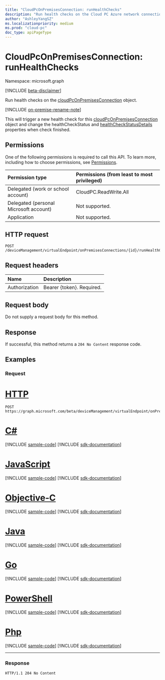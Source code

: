 ```yaml
---
title: "CloudPcOnPremisesConnection: runHealthChecks"
description: "Run health checks on the Cloud PC Azure network connection."
author: "AshleyYangSZ"
ms.localizationpriority: medium
ms.prod: "cloud-pc"
doc_type: apiPageType
---
```


# CloudPcOnPremisesConnection: runHealthChecks

Namespace: microsoft.graph

[!INCLUDE [beta-disclaimer](../../includes/beta-disclaimer.md)]

Run health checks on the [cloudPcOnPremisesConnection](../resources/cloudpconpremisesconnection.md) object.

[!INCLUDE [on-premise-rename-note](../../includes/on-premise-rename-note.md)]

This will trigger a new health check for this [cloudPcOnPremisesConnection](../resources/cloudpconpremisesconnection.md) object and change the healthCheckStatus and [healthCheckStatusDetails](../resources/cloudpconpremisesconnectionstatusdetails.md) properties when check finished.


## Permissions

One of the following permissions is required to call this API. To learn more, including how to choose permissions, see [Permissions](/graph/permissions-reference).

|Permission type|Permissions (from least to most privileged)|
|:---|:---|
|Delegated (work or school account)|CloudPC.ReadWrite.All|
|Delegated (personal Microsoft account)|Not supported.|
|Application|Not supported.|

## HTTP request

<!-- {
  "blockType": "ignored"
}
-->

``` http
POST /deviceManagement/virtualEndpoint/onPremisesConnections/{id}/runHealthChecks
```

## Request headers

|Name|Description|
|:---|:---|
|Authorization|Bearer {token}. Required.|

## Request body

Do not supply a request body for this method.

## Response

If successful, this method returns a `204 No Content` response code.

## Examples

### Request


# [HTTP](#tab/http)
<!-- {
  "blockType": "request",
  "name": "cloudpconpremisesconnection_runhealthcheck_2"
}
-->

``` http
POST https://graph.microsoft.com/beta/deviceManagement/virtualEndpoint/onPremisesConnections/{id}/runHealthChecks
```
# [C#](#tab/csharp)
[!INCLUDE [sample-code](../includes/snippets/csharp/cloudpconpremisesconnection-runhealthcheck-2-csharp-snippets.md)]
[!INCLUDE [sdk-documentation](../includes/snippets/snippets-sdk-documentation-link.md)]

# [JavaScript](#tab/javascript)
[!INCLUDE [sample-code](../includes/snippets/javascript/cloudpconpremisesconnection-runhealthcheck-2-javascript-snippets.md)]
[!INCLUDE [sdk-documentation](../includes/snippets/snippets-sdk-documentation-link.md)]

# [Objective-C](#tab/objc)
[!INCLUDE [sample-code](../includes/snippets/objc/cloudpconpremisesconnection-runhealthcheck-2-objc-snippets.md)]
[!INCLUDE [sdk-documentation](../includes/snippets/snippets-sdk-documentation-link.md)]

# [Java](#tab/java)
[!INCLUDE [sample-code](../includes/snippets/java/cloudpconpremisesconnection-runhealthcheck-2-java-snippets.md)]
[!INCLUDE [sdk-documentation](../includes/snippets/snippets-sdk-documentation-link.md)]

# [Go](#tab/go)
[!INCLUDE [sample-code](../includes/snippets/go/cloudpconpremisesconnection-runhealthcheck-2-go-snippets.md)]
[!INCLUDE [sdk-documentation](../includes/snippets/snippets-sdk-documentation-link.md)]

# [PowerShell](#tab/powershell)
[!INCLUDE [sample-code](../includes/snippets/powershell/cloudpconpremisesconnection-runhealthcheck-2-powershell-snippets.md)]
[!INCLUDE [sdk-documentation](../includes/snippets/snippets-sdk-documentation-link.md)]

# [Php](#tab/php)
[!INCLUDE [sample-code](../includes/snippets/php/cloudpconpremisesconnection-runhealthcheck-2-php-snippets.md)]
[!INCLUDE [sdk-documentation](../includes/snippets/snippets-sdk-documentation-link.md)]

---


### Response

<!-- {
  "blockType": "response",
  "truncated": true
}
-->

``` http
HTTP/1.1 204 No Content
```
